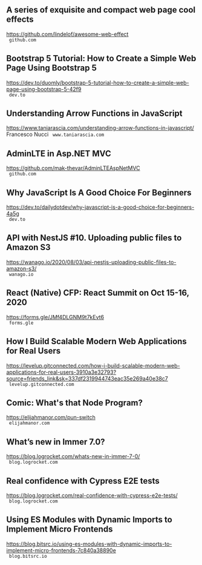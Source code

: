 ## A series of exquisite and compact web page cool effects  
https://github.com/lindelof/awesome-web-effect  
 ` github.com`
  

## Bootstrap 5 Tutorial: How to Create a Simple Web Page Using Bootstrap 5  
https://dev.to/duomly/bootstrap-5-tutorial-how-to-create-a-simple-web-page-using-bootstrap-5-42f9  
 ` dev.to`
  

## Understanding Arrow Functions in JavaScript  
https://www.taniarascia.com/understanding-arrow-functions-in-javascript/  
Francesco Nucci ` www.taniarascia.com`
  

## AdminLTE in Asp.NET MVC  
https://github.com/mak-thevar/AdminLTEAspNetMVC  
 ` github.com`
  

## Why JavaScript Is A Good Choice For Beginners  
https://dev.to/dailydotdev/why-javascript-is-a-good-choice-for-beginners-4a5g  
 ` dev.to`
  

## API with NestJS #10. Uploading public files to Amazon S3  
https://wanago.io/2020/08/03/api-nestjs-uploading-public-files-to-amazon-s3/  
 ` wanago.io`
  

## React (Native) CFP: React Summit on Oct 15-16, 2020  
https://forms.gle/JMf4DLGNM9t7kEvt6  
 ` forms.gle`
  

## How I Build Scalable Modern Web Applications for Real Users  
https://levelup.gitconnected.com/how-i-build-scalable-modern-web-applications-for-real-users-3910a3e32793?source=friends_link&sk=337df2319944743eac35e269a40e38c7  
 ` levelup.gitconnected.com`
  

## Comic: What's that Node Program?  
https://elijahmanor.com/pun-switch  
 ` elijahmanor.com`
  

## What’s new in Immer 7.0?  
https://blog.logrocket.com/whats-new-in-immer-7-0/  
 ` blog.logrocket.com`
  

## Real confidence with Cypress E2E tests  
https://blog.logrocket.com/real-confidence-with-cypress-e2e-tests/  
 ` blog.logrocket.com`
  

## Using ES Modules with Dynamic Imports to Implement Micro Frontends  
https://blog.bitsrc.io/using-es-modules-with-dynamic-imports-to-implement-micro-frontends-7c840a38890e  
 ` blog.bitsrc.io`
  

